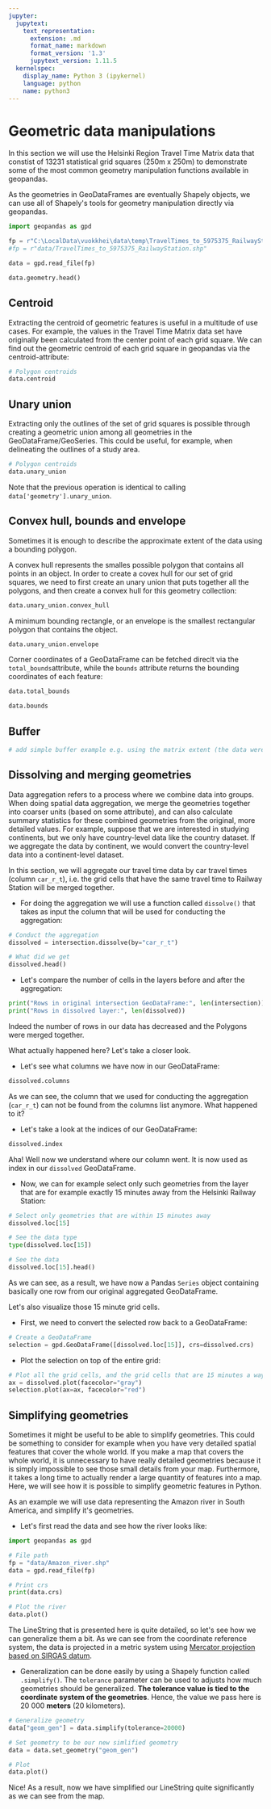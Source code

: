 ```yaml
---
jupyter:
  jupytext:
    text_representation:
      extension: .md
      format_name: markdown
      format_version: '1.3'
      jupytext_version: 1.11.5
  kernelspec:
    display_name: Python 3 (ipykernel)
    language: python
    name: python3
---
```


# Geometric data manipulations


In this section we will use the Helsinki Region Travel Time Matrix data that constist of 13231 statistical grid squares (250m x 250m) to demonstrate some of the most common geometry manipulation functions available in geopandas. 

As the geometries in GeoDataFrames are eventually Shapely objects, we can use all of Shapely's tools for geometry manipulation directly via geopandas.


```python
import geopandas as gpd

fp = r"C:\LocalData\vuokkhei\data\temp\TravelTimes_to_5975375_RailwayStation.shp"
#fp = r"data/TravelTimes_to_5975375_RailwayStation.shp"

data = gpd.read_file(fp)

data.geometry.head()
```

<!-- #region tags=[] -->
## Centroid

Extracting the centroid of geometric features is useful in a multitude of use cases. For example, the values in the Travel Time Matrix data set have originally been calculated from the center point of each grid square. We can find out the geometric centroid of each grid square in geopandas via the centroid-attribute:
<!-- #endregion -->

```python
# Polygon centroids
data.centroid
```

## Unary union

Extracting only the outlines of the set of grid squares is possible through creating a geometric union among all geometries in the GeoDataFrame/GeoSeries. This could be useful, for example, when delineating the outlines of a study area.

```python
# Polygon centroids
data.unary_union
```

Note that the previous operation is identical to calling `data['geometry'].unary_union`.


## Convex hull, bounds and envelope

Sometimes it is enough to describe the approximate extent of the data using a bounding polygon. 

A convex hull represents the smalles possible polygon that contains all points in an object. In order to create a covex hull for our set of grid squares, we need to first create an unary union that puts together all the polygons, and then create a convex hull for this geometry collection: 

```python
data.unary_union.convex_hull
```

A minimum bounding rectangle, or an envelope is the smallest rectangular polygon that contains the object.

```python
data.unary_union.envelope
```

Corner coordinates of a GeoDataFrame can be fetched direclt via the `total_bounds`attribute, while the `bounds` attribute returns the bounding coordinates of each feature:

```python
data.total_bounds
```

```python
data.bounds
```

## Buffer

```python
# add simple buffer example e.g. using the matrix extent (the data were calculated using study area + buffer)
```

<!-- #region -->


## Dissolving and merging geometries

Data aggregation refers to a process where we combine data into groups. When doing spatial data aggregation, we merge the geometries together into coarser units (based on some attribute), and can also calculate summary statistics for these combined geometries from the original, more detailed values. For example, suppose that we are interested in studying continents, but we only have country-level data like the country dataset. If we aggregate the data by continent, we would convert the country-level data into a continent-level dataset.

In this section, we will aggregate our travel time data by car travel times (column `car_r_t`), i.e. the grid cells that have the same travel time to Railway Station will be merged together.

- For doing the aggregation we will use a function called `dissolve()` that takes as input the column that will be used for conducting the aggregation:

<!-- #endregion -->

```python
# Conduct the aggregation
dissolved = intersection.dissolve(by="car_r_t")

# What did we get
dissolved.head()
```

- Let's compare the number of cells in the layers before and after the aggregation:

```python
print("Rows in original intersection GeoDataFrame:", len(intersection))
print("Rows in dissolved layer:", len(dissolved))
```

Indeed the number of rows in our data has decreased and the Polygons were merged together.

What actually happened here? Let's take a closer look. 

- Let's see what columns we have now in our GeoDataFrame:

```python
dissolved.columns
```

As we can see, the column that we used for conducting the aggregation (`car_r_t`) can not be found from the columns list anymore. What happened to it?

- Let's take a look at the indices of our GeoDataFrame:

```python
dissolved.index
```

Aha! Well now we understand where our column went. It is now used as index in our `dissolved` GeoDataFrame. 

- Now, we can for example select only such geometries from the layer that are for example exactly 15 minutes away from the Helsinki Railway Station:

```python
# Select only geometries that are within 15 minutes away
dissolved.loc[15]
```

```python
# See the data type
type(dissolved.loc[15])
```

```python
# See the data
dissolved.loc[15].head()
```

As we can see, as a result, we have now a Pandas `Series` object containing basically one row from our original aggregated GeoDataFrame.

Let's also visualize those 15 minute grid cells.

- First, we need to convert the selected row back to a GeoDataFrame:

```python
# Create a GeoDataFrame
selection = gpd.GeoDataFrame([dissolved.loc[15]], crs=dissolved.crs)
```

- Plot the selection on top of the entire grid:

```python
# Plot all the grid cells, and the grid cells that are 15 minutes a way from the Railway Station
ax = dissolved.plot(facecolor="gray")
selection.plot(ax=ax, facecolor="red")
```

## Simplifying geometries

Sometimes it might be useful to be able to simplify geometries. This could be something to consider for example when you have very detailed spatial features that cover the whole world. If you make a map that covers the whole world, it is unnecessary to have really detailed geometries because it is simply impossible to see those small details from your map. Furthermore, it takes a long time to actually render a large quantity of features into a map. Here, we will see how it is possible to simplify geometric features in Python.

As an example we will use data representing the Amazon river in South America, and simplify it's geometries.

- Let's first read the data and see how the river looks like:

```python
import geopandas as gpd

# File path
fp = "data/Amazon_river.shp"
data = gpd.read_file(fp)

# Print crs
print(data.crs)

# Plot the river
data.plot()
```

The LineString that is presented here is quite detailed, so let's see how we can generalize them a bit. As we can see from the coordinate reference system, the data is projected in a metric system using [Mercator projection based on SIRGAS datum](http://spatialreference.org/ref/sr-org/7868/). 

- Generalization can be done easily by using a Shapely function called `.simplify()`. The `tolerance` parameter can be used to adjusts how much geometries should be generalized. **The tolerance value is tied to the coordinate system of the geometries**. Hence, the value we pass here is 20 000 **meters** (20 kilometers).

```python
# Generalize geometry
data["geom_gen"] = data.simplify(tolerance=20000)

# Set geometry to be our new simlified geometry
data = data.set_geometry("geom_gen")

# Plot
data.plot()
```

Nice! As a result, now we have simplified our LineString quite significantly as we can see from the map.



